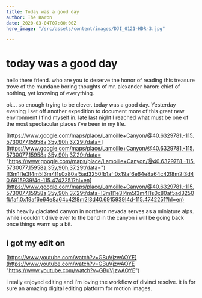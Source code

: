 ```yaml
---
title: Today was a good day
author: The Baron
date: 2020-03-04T07:00:00Z
hero_image: "/src/assets/content/images/DJI_0121-HDR-3.jpg"

---
```

# today was a good day

hello there friend. who are you to deserve the honor of reading this treasure trove of the mundane boring thoughts of mr. alexander baron: chief of nothing, yet knowing of everything. 

ok... so enough trying to be clever. today was a good day. Yesterday evening I set off another expedition to document more of this great new environment I find myself in. late last night I reached what must be one of the most spectacular places i've been in my life. 

[https://www.google.com/maps/place/Lamoille+Canyon/@40.6329781,-115.5730077,15958a,35y,90h,37.29t/data=](https://www.google.com/maps/place/Lamoille+Canyon/@40.6329781,-115.5730077,15958a,35y,90h,37.29t/data= "https://www.google.com/maps/place/Lamoille+Canyon/@40.6329781,-115.5730077,15958a,35y,90h,37.29t/data=")[!3m1!1e3!4m5!3m4!1s0x80af5ad3250fb1af:0x19af6e64e8a64c42!8m2!3d40.6915939!4d-115.4742251?hl=en](https://www.google.com/maps/place/Lamoille+Canyon/@40.6329781,-115.5730077,15958a,35y,90h,37.29t/data=!3m1!1e3!4m5!3m4!1s0x80af5ad3250fb1af:0x19af6e64e8a64c42!8m2!3d40.6915939!4d-115.4742251?hl=en)

this heavily glaciated canyon in northern nevada serves as a miniature alps. while i couldn't drive ever to the bend in the canyon i will be going back once things warm up a bit.

## i got my edit on

[https://www.youtube.com/watch?v=GBuVjzwAOYE](https://www.youtube.com/watch?v=GBuVjzwAOYE "https://www.youtube.com/watch?v=GBuVjzwAOYE")

i really enjoyed editing and i'm loving the workflow of divinci resolve. it is for sure an amazing digital editing platform for motion images.